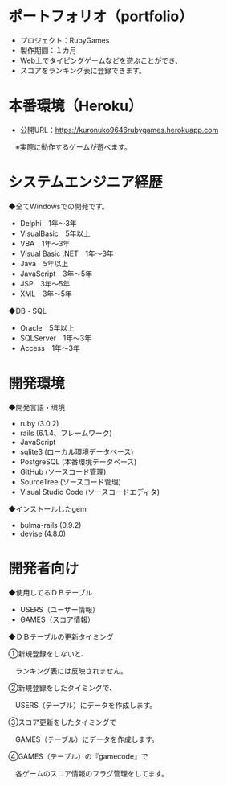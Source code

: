 # ポートフォリオ（portfolio）
* プロジェクト：RubyGames
* 製作期間：１カ月
* Web上でタイピングゲームなどを遊ぶことができ、
* スコアをランキング表に登録できます。

# 本番環境（Heroku）
* 公開URL：https://kuronuko9646rubygames.herokuapp.com

　※実際に動作するゲームが遊べます。

# システムエンジニア経歴
◆全てWindowsでの開発です。
* Delphi　1年～3年
* VisualBasic　5年以上
* VBA　1年～3年
* Visual Basic .NET　1年～3年
* Java　5年以上
* JavaScript　3年～5年
* JSP　3年～5年
* XML　3年～5年

◆DB・SQL
* Oracle　5年以上
* SQLServer　1年～3年
* Access　1年～3年

# 開発環境
◆開発言語・環境
* ruby (3.0.2)
* rails (6.1.4、フレームワーク)
* JavaScript
* sqlite3 (ローカル環境データベース)
* PostgreSQL (本番環境データベース)
* GitHub (ソースコード管理)
* SourceTree (ソースコード管理)
* Visual Studio Code (ソースコードエディタ)

◆インストールしたgem
* bulma-rails (0.9.2)
* devise (4.8.0)

# 開発者向け
◆使用してるＤＢテーブル
* USERS（ユーザー情報）
* GAMES（スコア情報）

◆ＤＢテーブルの更新タイミング

①新規登録をしないと、

　ランキング表には反映されません。

②新規登録をしたタイミングで、

　USERS（テーブル）にデータを作成します。

③スコア更新をしたタイミングで

　GAMES（テーブル）にデータを作成します。

④GAMES（テーブル）の『gamecode』で

　各ゲームのスコア情報のフラグ管理をしてます。
